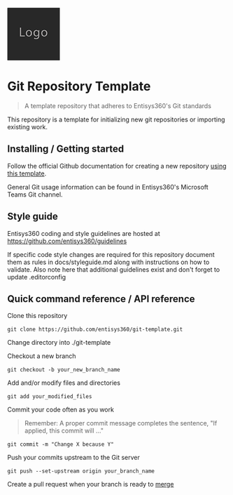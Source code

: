 ![Logo of the project](/docs/images/logo.sample.png)

# Git Repository Template
> A template repository that adheres to Entisys360's Git standards

This repository is a template for initializing new git repositories or importing existing work.


## Installing / Getting started

Follow the official Github documentation for creating a new repository 
[using this template](https://help.github.com/en/github/creating-cloning-and-archiving-repositories/creating-a-repository-from-a-template).

General Git usage information can be found in Entisys360's Microsoft Teams Git channel.


## Style guide

Entisys360 coding and style guidelines are hosted at 
https://github.com/entisys360/guidelines

If specific code style changes are required for this repository document them as rules in docs/styleguide.md along with instructions on how to validate. Also note here that additional guidelines exist and don't forget to update .editorconfig 


## Quick command reference / API reference

Clone this repository
```shell
git clone https://github.com/entisys360/git-template.git
```

Change directory into ./git-template

Checkout a new branch
```shell
git checkout -b your_new_branch_name
```

Add and/or modify files and directories
```shell
git add your_modified_files
```

Commit your code often as you work
> Remember: A proper commit message completes the sentence, "If applied, this commit will ..."

```shell
git commit -m "Change X because Y"
```

Push your commits upstream to the Git server
```shell
git push --set-upstream origin your_branch_name
```

Create a pull request when your branch is ready to 
[merge](https://help.github.com/en/github/collaborating-with-issues-and-pull-requests/creating-a-pull-request)


